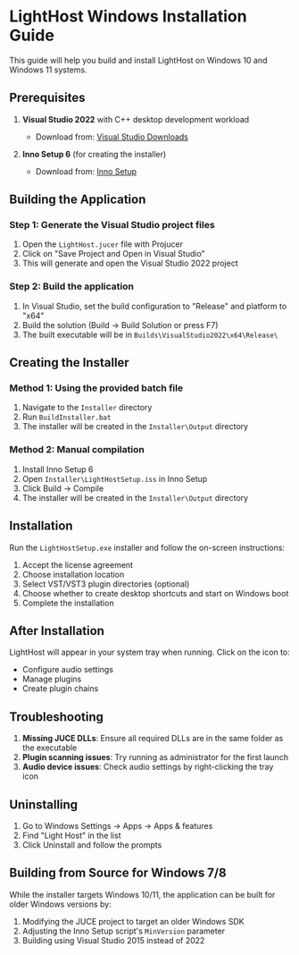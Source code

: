 # LightHost Windows Installation Guide

This guide will help you build and install LightHost on Windows 10 and Windows 11 systems.

## Prerequisites

1. **Visual Studio 2022** with C++ desktop development workload
   - Download from: [Visual Studio Downloads](https://visualstudio.microsoft.com/downloads/)
   
2. **Inno Setup 6** (for creating the installer)
   - Download from: [Inno Setup](https://jrsoftware.org/isdl.php)

## Building the Application

### Step 1: Generate the Visual Studio project files
1. Open the `LightHost.jucer` file with Projucer
2. Click on "Save Project and Open in Visual Studio"
3. This will generate and open the Visual Studio 2022 project

### Step 2: Build the application
1. In Visual Studio, set the build configuration to "Release" and platform to "x64"
2. Build the solution (Build → Build Solution or press F7)
3. The built executable will be in `Builds\VisualStudio2022\x64\Release\`

## Creating the Installer

### Method 1: Using the provided batch file
1. Navigate to the `Installer` directory
2. Run `BuildInstaller.bat`
3. The installer will be created in the `Installer\Output` directory

### Method 2: Manual compilation
1. Install Inno Setup 6
2. Open `Installer\LightHostSetup.iss` in Inno Setup
3. Click Build → Compile
4. The installer will be created in the `Installer\Output` directory

## Installation

Run the `LightHostSetup.exe` installer and follow the on-screen instructions:

1. Accept the license agreement
2. Choose installation location
3. Select VST/VST3 plugin directories (optional)
4. Choose whether to create desktop shortcuts and start on Windows boot
5. Complete the installation

## After Installation

LightHost will appear in your system tray when running. Click on the icon to:
- Configure audio settings
- Manage plugins
- Create plugin chains

## Troubleshooting

1. **Missing JUCE DLLs**: Ensure all required DLLs are in the same folder as the executable
2. **Plugin scanning issues**: Try running as administrator for the first launch
3. **Audio device issues**: Check audio settings by right-clicking the tray icon

## Uninstalling

1. Go to Windows Settings → Apps → Apps & features
2. Find "Light Host" in the list
3. Click Uninstall and follow the prompts

## Building from Source for Windows 7/8
While the installer targets Windows 10/11, the application can be built for older Windows versions by:
1. Modifying the JUCE project to target an older Windows SDK
2. Adjusting the Inno Setup script's `MinVersion` parameter
3. Building using Visual Studio 2015 instead of 2022